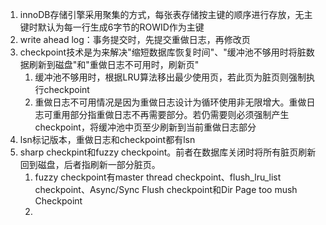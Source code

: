 1. innoDB存储引擎采用聚集的方式，每张表存储按主键的顺序进行存放，无主键时默认为每一行生成6字节的ROWID作为主键
2. write ahead log：事务提交时，先提交重做日志，再修改页
3. checkpoint技术是为来解决"缩短数据库恢复时间"、"缓冲池不够用时将脏数据刷新到磁盘"和"重做日志不可用时，刷新页"
   1. 缓冲池不够用时，根据LRU算法移出最少使用页，若此页为脏页则强制执行checkpoint
   2. 重做日志不可用情况是因为重做日志设计为循环使用非无限增大。重做日志可重用部分指重做日志不再需要部分。若仍需要则必须强制产生checkpoint，将缓冲池中页至少刷新到当前重做日志部分
4. lsn标记版本，重做日志和checkpoint都有lsn
5. sharp checkpint和fuzzy checkpoint。前者在数据库关闭时将所有脏页刷新回到磁盘，后者指刷新一部分脏页。
   1. fuzzy checkpoint有master thread checkpoint、flush_lru_list checkpoint、Async/Sync Flush checkpoint和Dir Page too mush Checkpoint
   2. 

